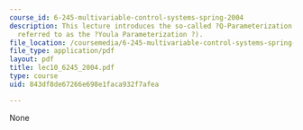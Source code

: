 ```yaml
---
course_id: 6-245-multivariable-control-systems-spring-2004
description: This lecture introduces the so-called ?Q-Parameterization ? (sometimes
  referred to as the ?Youla Parameterization ?).
file_location: /coursemedia/6-245-multivariable-control-systems-spring-2004/843df8de67266e698e1faca932f7afea_lec10_6245_2004.pdf
file_type: application/pdf
layout: pdf
title: lec10_6245_2004.pdf
type: course
uid: 843df8de67266e698e1faca932f7afea

---
```

None